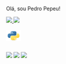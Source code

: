 Olá, sou Pedro Pepeu!


<div>
  <a href="https://github.com/PedroPepeu">
  <img height="180em" src="https://github-readme-stats.vercel.app/api?username=PedroPepeu&show_icons=true&theme=dark&include_all_commits=true&count_private=true"/>
  <img height="180em" src="https://github-readme-stats.vercel.app/api/top-langs/?username=PedroPepeu&layout=compact&langs_count=7&theme=dark"/>
</div>

<div style="display: inline_block"><br>
  <img align="center" alt="Rafa-Python" height="30" width="40" src="https://raw.githubusercontent.com/devicons/devicon/master/icons/python/python-original.svg">
</div>

##

</div>
 <a href="https://www.instagram.com/ppsiiii" target="_blank"><img src="https://img.shields.io/badge/-Instagram-%23E4405F?style=for-the-badge&logo=instagram&logoColor=white" target="_blank"></a>
 <a href="https://twitter.com/Pedro_Pepeu01" target="_blank"><img src="https://img.shields.io/badge/Twitter-1DA1F2?style=for-the-badge&logo=twitter&logoColor=white" target="_blank"></a> 
 <a href="https://www.reddit.com/user/_peu" target="_blank"><img src="https://img.shields.io/badge/Reddit-FF4500?style=for-the-badge&logo=reddit&logoColor=white" target="_blank"></a> 
</div>
